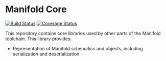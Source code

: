 Manifold Core
====

[![Build Status](https://travis-ci.org/manifold-lang/manifold-core.svg?branch=master)](https://travis-ci.org/manifold-lang/manifold-core)
[![Coverage Status](https://img.shields.io/coveralls/manifold-lang/manifold-core.svg)](https://coveralls.io/r/manifold-lang/manifold-core)

This repository contains core libraries used by other parts of the Manifold toolchain.
This library provides:

* Representation of Manifold schematics and objects, including serialization and deserialization
